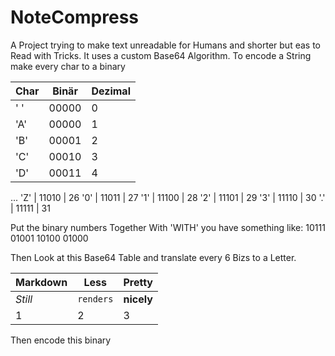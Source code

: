 # NoteCompress
A Project trying to make text unreadable for Humans and shorter but eas to Read with Tricks.
It uses a custom Base64 Algorithm.
To encode a String make every char to a binary

Char | Binär | Dezimal
--- | --- | ---
' ' | 00000 | 0
'A' | 00000 | 1
'B' | 00001 | 2
'C' | 00010 | 3
'D' | 00011 | 4
...
'Z' | 11010 | 26
'0' | 11011 | 27
'1' | 11100 | 28
'2' | 11101 | 29
'3' | 11110 | 30
'.' | 11111 | 31

Put the binary numbers Together
With 'WITH' you have something like:
10111 01001 10100 01000

Then Look at this Base64 Table and translate every 6 Bizs to a Letter.

Markdown | Less | Pretty
--- | --- | ---
*Still* | `renders` | **nicely**
1 | 2 | 3
 
 Then encode this binary
